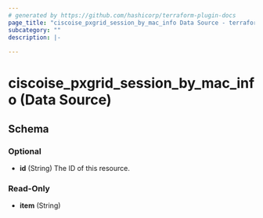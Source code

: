 ```yaml
---
# generated by https://github.com/hashicorp/terraform-plugin-docs
page_title: "ciscoise_pxgrid_session_by_mac_info Data Source - terraform-provider-ciscoise"
subcategory: ""
description: |-
  
---
```


# ciscoise_pxgrid_session_by_mac_info (Data Source)





<!-- schema generated by tfplugindocs -->
## Schema

### Optional

- **id** (String) The ID of this resource.

### Read-Only

- **item** (String)


